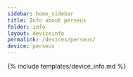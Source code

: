 ```yaml
---
sidebar: home_sidebar
title: Info about perseus
folder: info
layout: deviceinfo
permalink: /devices/perseus/
device: perseus
---
```

{% include templates/device_info.md %}
